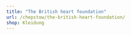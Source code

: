 ```yaml
---
title: "The British heart foundation"
url: /chepstow/the-british-heart-foundation/
shop: Kleidung
---
```

